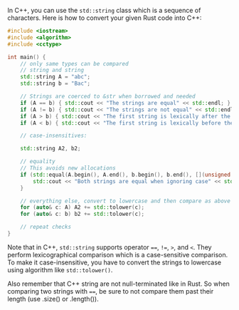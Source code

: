 In C++, you can use the `std::string` class which is a sequence of characters. Here is how to convert your given Rust code into C++:

```cpp
#include <iostream>
#include <algorithm>
#include <cctype>

int main() {
    // only same types can be compared
    // string and string
    std::string A = "abc";
    std::string b = "Bac";

    // Strings are coerced to &str when borrowed and needed
    if (A == b) { std::cout << "The strings are equal" << std::endl; }
    if (A != b) { std::cout << "The strings are not equal" << std::endl; }
    if (A > b) { std::cout << "The first string is lexically after the second" << std::endl; }
    if (A < b) { std::cout << "The first string is lexically before the second" << std::endl; }

    // case-insensitives:

    std::string A2, b2;

    // equality
    // This avoids new allocations
    if (std::equal(A.begin(), A.end(), b.begin(), b.end(), [](unsigned char a, unsigned char B) { return std::tolower(A) == std::tolower(B); })) { 
        std::cout << "Both strings are equal when ignoring case" << std::endl; 
    }

    // everything else, convert to lowercase and then compare as above
    for (auto& c: A) A2 += std::tolower(c);
    for (auto& c: b) b2 += std::tolower(c);

    // repeat checks
}
```
Note that in C++, `std::string` supports operator `==`, `!=`, `>`, and `<`. They perform lexicographical comparison which is a case-sensitive comparison. To make it case-insensitive, you have to convert the strings to lowercase using algorithm like `std::tolower()`.

Also remember that C++ string are not null-terminated like in Rust. So when comparing two strings with `==`, be sure to not compare them past their length (use .size() or .length()).
